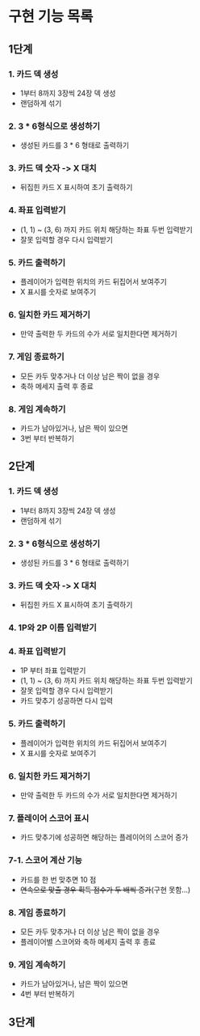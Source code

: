 # 구현 기능 목록
## 1단계
### 1. 카드 덱 생성
  - 1부터 8까지 3장씩 24장 덱 생성
  - 랜덤하게 섞기 

### 2. 3 * 6형식으로 생성하기
  - 생성된 카드를 3 * 6 형태로 출력하기

### 3. 카드 덱 숫자 -> X 대치
  - 뒤집힌 카드 X 표시하여 초기 출력하기 

### 4. 좌표 입력받기
  - (1, 1) ~ (3, 6) 까지 카드 위치 해당하는 좌표 두번 입력받기
  - 잘못 입력할 경우 다시 입력받기

### 5. 카드 출력하기
  - 플레이어가 입력한 위치의 카드 뒤집어서 보여주기
  - X 표시를 숫자로 보여주기

### 6. 일치한 카드 제거하기
  - 만약 출력한 두 카드의 수가 서로 일치한다면 제거하기

### 7. 게임 종료하기
  - 모든 카두 맞추거나 더 이상 남은 짝이 없을 경우
  - 축하 메세지 출력 후 종료

### 8. 게임 계속하기
  - 카드가 남아있거나, 남은 짝이 있으면
  - 3번 부터 반복하기

## 2단계
### 1. 카드 덱 생성
- 1부터 8까지 3장씩 24장 덱 생성
- 랜덤하게 섞기

### 2. 3 * 6형식으로 생성하기
- 생성된 카드를 3 * 6 형태로 출력하기

### 3. 카드 덱 숫자 -> X 대치
- 뒤집힌 카드 X 표시하여 초기 출력하기

### 4. 1P와 2P 이름 입력받기 

### 4. 좌표 입력받기
- 1P 부터 좌표 입력받기 
- (1, 1) ~ (3, 6) 까지 카드 위치 해당하는 좌표 두번 입력받기
- 잘못 입력할 경우 다시 입력받기
- 카드 맞추기 성공하면 다시 입력 

### 5. 카드 출력하기
- 플레이어가 입력한 위치의 카드 뒤집어서 보여주기
- X 표시를 숫자로 보여주기

### 6. 일치한 카드 제거하기
- 만약 출력한 두 카드의 수가 서로 일치한다면 제거하기

### 7. 플레이어 스코어 표시
- 카드 맞추기에 성공하면 해당하는 플레이어의 스코어 증가

### 7-1. 스코어 계산 기능 
- 카드를 한 번 맞추면 10 점
- ~~연속으로 맞출 경우 획득 점수가 두 배씩 증가~~(구현 못함...)

### 8. 게임 종료하기
- 모든 카두 맞추거나 더 이상 남은 짝이 없을 경우
- 플레이어별 스코어와 축하 메세지 출력 후 종료

### 9. 게임 계속하기
- 카드가 남아있거나, 남은 짝이 있으면
- 4번 부터 반복하기

## 3단계 


